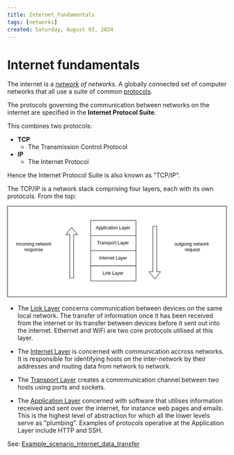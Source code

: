 ```yaml
---
title: Internet_fundamentals
tags: [networks]
created: Saturday, August 03, 2024
---
```


# Internet fundamentals

The internet is a _[network](Network_fundamentals.md) of networks_. A globally
connected set of computer networks that all use a suite of common
[protocols](Network_protocols.md).

The protocols governing the communication between networks on the internet are
specified in the **Internet Protocol Suite**.

This combines two protocols:

- **TCP**
  - The Transmission Control Protocol
- **IP**
  - The Internet Protocol

Hence the Internet Protocol Suite is also known as "TCP/IP".

The TCP/IP is a network stack comprising four layers, each with its own
protocols. From the top:

![TCP/IP stack diagram](../img/TCP_IP.png)

- The [Link Layer](Link_Layer_of_Internet_Protocol.md) concerns communication
  between devices on the same local network. The transfer of information once it
  has been received from the internet or its transfer between devices before it
  sent out into the internet. Ethernet and WiFi are two core protocols utilised
  at this layer.

- The [Internet Layer](Internet_Layer_of_Internet_Protocol.md) is concerned with
  communication accross networks. It is responsible for identifying hosts on the
  inter-network by their addresses and routing data from network to network.

- The [Transport Layer](Transport_Layer_of_Internet_Protocol.md) creates a
  commmunication channel between two hosts using ports and sockets.

- The [Application Layer](Application_Layer_of_Internet_Protocol.md) concerned
  with software that utilises information received and sent over the internet,
  for instance web pages and emails. This is the highest level of abstraction
  for which all the lower levels serve as "plumbing". Examples of protocols
  operative at the Application Layer include HTTP and SSH.

See:
[Example_scenario_internet_data_transfer](Example_scenario_internet_data_transfer.md)

